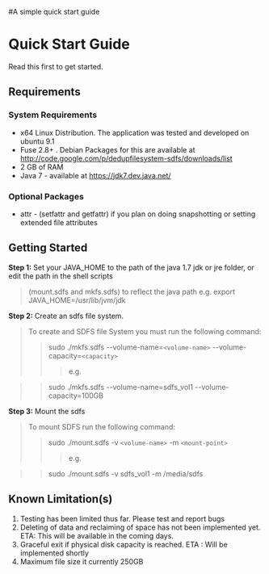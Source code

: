 #A simple quick start guide

# Quick Start Guide #
Read this first to get started.
## Requirements ##

### System Requirements ###
  * x64 Linux Distribution. The application was tested and developed on ubuntu 9.1
  * Fuse 2.8+ . Debian Packages for this are available at http://code.google.com/p/dedupfilesystem-sdfs/downloads/list
  * 2 GB of RAM
  * Java 7 - available at https://jdk7.dev.java.net/

### Optional Packages ###
  * attr - (setfattr and getfattr) if you plan on doing snapshotting or setting extended file attributes

## Getting Started ##
**Step 1:** Set your JAVA\_HOME to the path of the java 1.7 jdk or jre folder, or edit the path in the shell scripts
> (mount.sdfs and mkfs.sdfs) to reflect the java path
> e.g. export JAVA\_HOME=/usr/lib/jvm/jdk

**Step 2:** Create an sdfs file system.
> To create and SDFS file System you must run the following command:
> > sudo ./mkfs.sdfs --volume-name=`<volume-name>` --volume-capacity=`<capacity>`
> > > e.g.

> > sudo ./mkfs.sdfs --volume-name=sdfs\_vol1 --volume-capacity=100GB

**Step 3:** Mount the sdfs

> To mount SDFS run the following command:
> > sudo ./mount.sdfs -v `<volume-name>` -m `<mount-point>`
> > > e.g.

> > sudo ./mount.sdfs -v sdfs\_vol1 -m /media/sdfs

## Known Limitation(s) ##
  1. Testing has been limited thus far. Please test and report bugs
  1. Deleting of data and reclaiming of space has not been implemented yet. ETA: This will be available in the coming days.
  1. Graceful exit if physical disk capacity is reached. ETA : Will be implemented shortly
  1. Maximum file size it currently 250GB